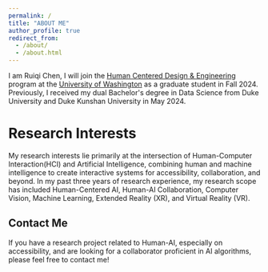 ```yaml
---
permalink: /
title: "ABOUT ME"
author_profile: true
redirect_from: 
  - /about/
  - /about.html
---
```


I am Ruiqi Chen, I will join the [Human Centered Design & Engineering](https://www.hcde.washington.edu/) program at the [University of Washington](https://www.washington.edu/) as a graduate student in Fall 2024. Previously, I received my dual Bachelor's degree in Data Science from Duke University and Duke Kunshan University in May 2024.

Research Interests
======
My research interests lie primarily at the intersection of Human-Computer Interaction(HCI) and Artificial Intelligence, combining human and machine intelligence to create interactive systems for accessibility, collaboration, and beyond. In my past three years of research experience, my research scope has included Human-Centered AI, Human-AI Collaboration, Computer Vision, Machine Learning, Extended Reality (XR), and Virtual Reality (VR).


Contact Me
------
If you have a research project related to Human-AI, especially on accessibility, and are looking for a collaborator proficient in AI algorithms, please feel free to contact me!
